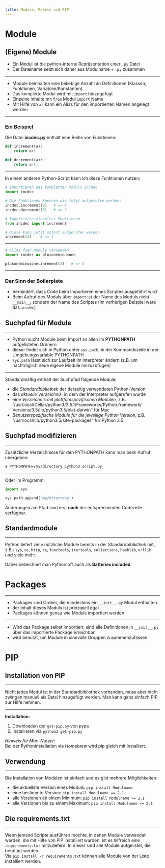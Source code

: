 ```yaml
---
title: Module, Pakete und PIP
---
```


# Module

## (Eigene) Module


-   Ein Modul ist die python-interne Repräsentation einer `.py` Datei
-   Der Dateiname setzt sich daher aus Modulname + `.py` zusammen

---

-   Module beinhalten eine beliebige Anzahl an Definitionen (Klassen,
    Funktionen, Variablen/Konstanten)
-   Das komplette Modul wird mit `import` hinzugefügt
-   Einzelne Inhalte mit `from` Modul `import` Name
-   Mit Hilfe von `as` kann ein Alias für den importierten Namen
    angelegt werden

---

### Ein Beispiel

Die Datei **incdec.py** enthält eine Reihe von
Funktionen:

```python
def increment(a):
    return a+1

def decrement(a):
    return a-1
```

---

In einem anderen Python-Script kann ich diese
Funktionen nutzen:

```python
# Importieren des kompletten Moduls incdec
import incdec

# Die Funktionen koennen wie folgt aufgerufen werden:
incdec.increment(3)   # => 4
incdec.decrement(3)   # => 2

# Importieren einzelner Funktionen
from incdec import increment

# Diese kann jetzt sofort aufgerufen werden
increment(3)    # => 4
```

---

```python
# Alias fuer Module verwenden
import incdec as plusoneminusone

plusoneminusone.inrement(3)   # => 4
```

---

### Der Sinn der Boilerplate

-   Verhindert, dass Code beim Importieren eines Scriptes ausgeführt
    wird
-   Beim Aufruf des Moduls über `import` ist der Name des Moduls nicht
    `__main__`, sondern der Name des Scriptes (im vorherigen Beispiel
    wäre das `incdec`)

## Suchpfad für Module

---

-   Python sucht Module beim Import an allen im **PYTHONPATH**
    aufgelisteten Ordnern
-   dieser findet sich in Python unter `sys.path`, in der Kommandozeile
    in der Umgebungsvariable PYTHONPATH
-   `sys.path` lässt sich zur Laufzeit im Interpreter ändern (z.B. um
    nachträglich neue eigene Module hinzuzufügen)

---

Standardmäßig enthält der Suchpfad
folgende Module:

-   die *Standardbibliothek* der derzeitig verwendeten Python-Version
-   das *aktuelle Verzeichnis*, in dem der Interpreter aufgerufen wurde
-   eine *Verzeichnis mit plattfomspezifischen Modulen*, z.B.
    “/usr/local/Cellar/python3/3.5.1/Frameworks/Python.framework/
    Versions/3.5/lib/python3.5/plat-darwin” für Mac
-   *Benutzerspezifische Module für die jeweilige Python Version*, z.B.
    “/usr/local/lib/python3.5/site-packages” für Python 3.5

## Suchpfad modifizieren

---

Zusätzliche Verzeichnisse für den
PYTHONPATH kann man beim Aufruf übergeben:

  `$ PYTHONPATH=/my/directory python3 script.py`

---

Oder im Programm:

```python
import sys

sys.path.append('my/directory')
```

Änderungen am Pfad sind erst **nach** der
entsprechenden Codezeile verfügbar.

## Standardmodule

---

Python liefert viele nützliche Module
bereits in der Standardbibliothek mit, z.B.: `sys`, `os`, `http`, `re`,
`functools`, `itertools`, `collections`, `hashlib`, `urllib` und viele
mehr.

Daher bezeichnet man Python oft auch als **Batteries included**.

# Packages

---

-   Packages sind Ordner, die mindestens ein `__init__.py`
    Modul enthalten.
-   der Inhalt dieses Moduls ist prinzipiell egal
-   Packages können genau wie Module importiert werden

---

-   Wird das Package selbst importiert, sind alle Definitionen in
    `__init__.py` über das importierte Package erreichbar.
-   wird benutzt, um Module in sinnvolle Gruppen zusammenzufassen

# PIP



## Installation von PIP

---

Nicht jedes Modul ist in der Standardbibliothek vorhanden,
muss aber nicht zwingen manuell als Datei hinzugefügt werden.
Man kann ganz einfach PIP zur Hilfe nehmen.

---

**Installation:**

1.  Downloaden der `get-pip.py` von pypa
2.  Installieren via `python3 get-pip.py`


*Hinweis für Mac-Nutzer:*  
Bei der Pythoninstallation via *Homebrew* wird pip gleich mit
installiert.

## Verwendung

---

Die Installation von Modulen ist einfach und es
gibt mehrere Möglichkeiten:

-   die aktuellste Version eines Moduls:
    `pip install Modulname`
-   eine bestimmte Version:
    `pip install Modulname == 2.1`
-   alle Versionen ab einem Minimum:
    `pip install Modulname >= 2.1`
-   alle Versionen bis zu einem Maximum:
    `pip install Modulname <= 2.1`

## Die requirements.txt

---

Wenn jemand Scripte ausführen möchte, in denen Module verwendet werden,
die mit Hilfe von PIP installiert wurden, ist es hilfreich eine
`requirements.txt` mitzuliefern. In dieser sind alle Module aufgelistet,
die benötigt werden.  
Via `pip install -r requirements.txt` können alle
Module von der Liste installiert werden.
